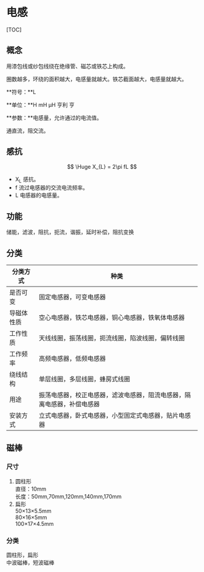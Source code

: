 # 电感

[TOC]

## 概念

用漆包线或纱包线绕在绝缘管、磁芯或铁芯上构成。

圈数越多，环绕的面积越大，电感量就越大。铁芯截面越大，电感量就越大。

**符号：**L

**单位：**H  mH  μH 亨利 亨

**参数：**电感量，允许通过的电流值。

通直流，阻交流。

## 感抗

$$
\Huge X_{L} = 2\pi fL
$$

* X<sub>L</sub>		感抗。
* f          流过电感器的交流电流频率。
* L         电感器的电感量。

## 功能
储能，滤波，阻抗，扼流，谐振，延时补偿，阻抗变换

## 分类

| 分类方式 | 种类 |
|---|---|
| 是否可变 | 固定电感器，可变电感器 |
| 导磁体性质 | 空心电感器，铁芯电感器，铜心电感器，铁氧体电感器 |
| 工作性质 | 天线线圈，振荡线圈，扼流线圈，陷波线圈，偏转线圈 |
| 工作频率 | 高频电感器，低频电感器 |
| 绕线结构 | 单层线圈，多层线圈，蜂房式线圈 |
| 用途 | 振荡电感器，校正电感器，滤波电感器，阻流电感器，隔离电感器，补偿电感器 |
| 安装方式 | 立式电感器，卧式电感器，小型固定式电感器，贴片电感器 |

## 磁棒
### 尺寸
1. 圆柱形  
直径：10mm  
长度：50mm,70mm,120mm,140mm,170mm
2. 扁形  
50×13×5.5mm  
80×16×5mm  
100×17×4.5mm

### 分类
圆柱形，扁形  
中波磁棒，短波磁棒
